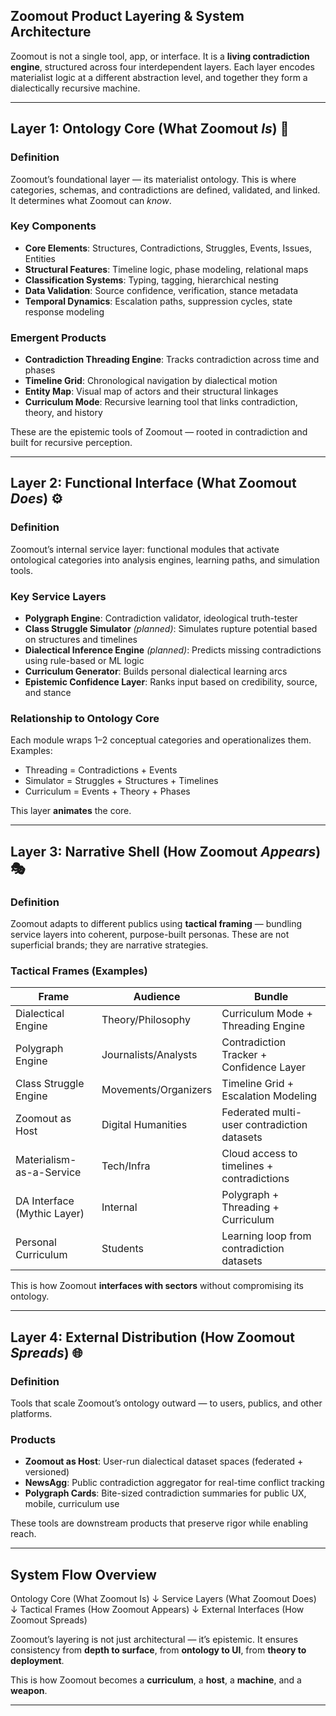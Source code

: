 ## Zoomout Product Layering & System Architecture

Zoomout is not a single tool, app, or interface. It is a **living contradiction engine**, structured across four interdependent layers. Each layer encodes materialist logic at a different abstraction level, and together they form a dialectically recursive machine.

---

## Layer 1: Ontology Core (What Zoomout *Is*) 🧱

### Definition
Zoomout’s foundational layer — its materialist ontology. This is where categories, schemas, and contradictions are defined, validated, and linked. It determines what Zoomout can *know*.

### Key Components
- **Core Elements**: Structures, Contradictions, Struggles, Events, Issues, Entities
- **Structural Features**: Timeline logic, phase modeling, relational maps
- **Classification Systems**: Typing, tagging, hierarchical nesting
- **Data Validation**: Source confidence, verification, stance metadata
- **Temporal Dynamics**: Escalation paths, suppression cycles, state response modeling

### Emergent Products
- **Contradiction Threading Engine**: Tracks contradiction across time and phases
- **Timeline Grid**: Chronological navigation by dialectical motion
- **Entity Map**: Visual map of actors and their structural linkages
- **Curriculum Mode**: Recursive learning tool that links contradiction, theory, and history

These are the epistemic tools of Zoomout — rooted in contradiction and built for recursive perception.

---

## Layer 2: Functional Interface (What Zoomout *Does*) ⚙️

### Definition
Zoomout’s internal service layer: functional modules that activate ontological categories into analysis engines, learning paths, and simulation tools.

### Key Service Layers
- **Polygraph Engine**: Contradiction validator, ideological truth-tester
- **Class Struggle Simulator** *(planned)*: Simulates rupture potential based on structures and timelines
- **Dialectical Inference Engine** *(planned)*: Predicts missing contradictions using rule-based or ML logic
- **Curriculum Generator**: Builds personal dialectical learning arcs
- **Epistemic Confidence Layer**: Ranks input based on credibility, source, and stance

### Relationship to Ontology Core
Each module wraps 1–2 conceptual categories and operationalizes them.
Examples:
- Threading = Contradictions + Events
- Simulator = Struggles + Structures + Timelines
- Curriculum = Events + Theory + Phases

This layer **animates** the core.

---

## Layer 3: Narrative Shell (How Zoomout *Appears*) 🎭

### Definition
Zoomout adapts to different publics using **tactical framing** — bundling service layers into coherent, purpose-built personas. These are not superficial brands; they are narrative strategies.

### Tactical Frames (Examples)

| Frame | Audience | Bundle |
|-------|----------|--------|
| Dialectical Engine | Theory/Philosophy | Curriculum Mode + Threading Engine |
| Polygraph Engine | Journalists/Analysts | Contradiction Tracker + Confidence Layer |
| Class Struggle Engine | Movements/Organizers | Timeline Grid + Escalation Modeling |
| Zoomout as Host | Digital Humanities | Federated multi-user contradiction datasets |
| Materialism-as-a-Service | Tech/Infra | Cloud access to timelines + contradictions |
| DA Interface (Mythic Layer) | Internal | Polygraph + Threading + Curriculum |
| Personal Curriculum | Students | Learning loop from contradiction datasets |

This is how Zoomout **interfaces with sectors** without compromising its ontology.

---

## Layer 4: External Distribution (How Zoomout *Spreads*) 🌐

### Definition
Tools that scale Zoomout’s ontology outward — to users, publics, and other platforms.

### Products
- **Zoomout as Host**: User-run dialectical dataset spaces (federated + versioned)
- **NewsAgg**: Public contradiction aggregator for real-time conflict tracking
- **Polygraph Cards**: Bite-sized contradiction summaries for public UX, mobile, curriculum use

These tools are downstream products that preserve rigor while enabling reach.

---

## System Flow Overview

Ontology Core (What Zoomout Is)
↓
Service Layers (What Zoomout Does)
↓
Tactical Frames (How Zoomout Appears)
↓
External Interfaces (How Zoomout Spreads)

Zoomout’s layering is not just architectural — it’s epistemic.
It ensures consistency from **depth to surface**, from **ontology to UI**, from **theory to deployment**.

This is how Zoomout becomes a **curriculum**, a **host**, a **machine**, and a **weapon**.

---